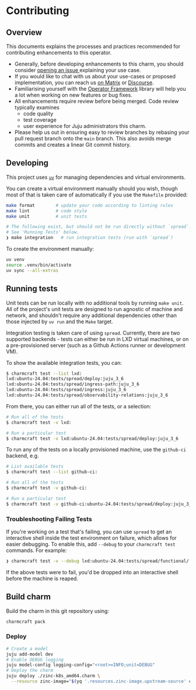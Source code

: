 # Contributing

## Overview

This documents explains the processes and practices recommended for contributing enhancements to
this operator.

- Generally, before developing enhancements to this charm, you should consider [opening an issue
  ](https://github.com/jnsgruk/zinc-k8s-operator/issues) explaining your use case.
- If you would like to chat with us about your use-cases or proposed implementation, you can reach
  us [on Matrix](https://ubuntu.com/community/communications/matrix) or [Discourse](https://discourse.charmhub.io/).
- Familiarising yourself with the [Operator Framework](https://ops.readthedocs.io/en/latest/) library
  will help you a lot when working on new features or bug fixes.
- All enhancements require review before being merged. Code review typically examines
  - code quality
  - test coverage
  - user experience for Juju administrators this charm.
- Please help us out in ensuring easy to review branches by rebasing your pull request branch onto
  the `main` branch. This also avoids merge commits and creates a linear Git commit history.

## Developing

This project uses [`uv`](https://github.com/astral-sh/uv) for managing dependencies and virtual
environments.

You can create a virtual environment manually should you wish, though most of that is taken
care of automatically if you use the `Makefile` provided:

```bash
make format        # update your code according to linting rules
make lint          # code style
make unit          # unit tests

# The following exist, but should not be run directly without `spread`.
# See 'Running Tests' below.
❯ make integration   # run integration tests (run with `spread`)
```

To create the environment manually:

```bash
uv venv
source .venv/bin/activate
uv sync --all-extras
```

## Running tests

Unit tests can be run locally with no additional tools by running `make unit`. All of the project's unit tests are designed to run agnostic of machine and network, and shouldn't require any additional dependencies other than those injected by `uv run` and the `Make` target.

Integration testing is taken care of using `spread`. Currently, there are two supported backends -
tests can either be run in LXD virtual machines, or on a pre-provisioned server (such as a Github
Actions runner or development VM).

To show the available integration tests, you can:

```bash
$ charmcraft test --list lxd:
lxd:ubuntu-24.04:tests/spread/deploy:juju_3_6
lxd:ubuntu-24.04:tests/spread/ingress-path:juju_3_6
lxd:ubuntu-24.04:tests/spread/ingress:juju_3_6
lxd:ubuntu-24.04:tests/spread/observability-relations:juju_3_6
```

From there, you can either run all of the tests, or a selection:

```bash
# Run all of the tests
$ charmcraft test -v lxd:

# Run a particular test
$ charmcraft test -v lxd:ubuntu-24.04:tests/spread/deploy:juju_3_6
```

To run any of the tests on a locally provisioned machine, use the `github-ci` backend, e.g.

```bash
# List available tests
$ charmcraft test --list github-ci:

# Run all of the tests
$ charmcraft test -v github-ci:

# Run a particular test
$ charmcraft test -v github-ci:ubuntu-24.04:tests/spread/deploy:juju_3_6
```

### Troubleshooting Failing Tests

If you're working on a test that's failing, you can use `spread` to get an interactive shell inside the test environment on failure, which allows for easier debugging. To enable this, add `--debug` to your `charmcraft test` commands. For example:

```bash
❯ charmcraft test -v --debug lxd:ubuntu-24.04:tests/spread/functional/
```

If the above tests were to fail, you'd be dropped into an interactive shell before the machine is reaped.

## Build charm

Build the charm in this git repository using:

```bash
charmcraft pack
```

### Deploy

```bash
# Create a model
juju add-model dev
# Enable DEBUG logging
juju model-config logging-config="<root>=INFO;unit=DEBUG"
# Deploy the charm
juju deploy ./zinc-k8s_amd64.charm \
  --resource zinc-image="$(yq '.resources.zinc-image.upstream-source' charmcraft.yaml)"
```
